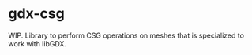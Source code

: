 # gdx-csg

WIP. Library to perform CSG operations on meshes that is specialized to work with libGDX.
